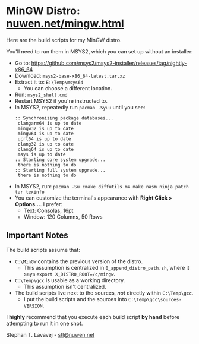 # MinGW Distro: [nuwen.net/mingw.html](https://nuwen.net/mingw.html)

Here are the build scripts for my MinGW distro.

You'll need to run them in MSYS2, which you can set up without an installer:

* Go to: https://github.com/msys2/msys2-installer/releases/tag/nightly-x86_64
* Download: `msys2-base-x86_64-latest.tar.xz`
* Extract it to: `E:\Temp\msys64`
  + You can choose a different location.
* Run: `msys2_shell.cmd`
* Restart MSYS2 if you're instructed to.
* In MSYS2, repeatedly run `pacman -Syuu` until you see:
  ```
  :: Synchronizing package databases...
   clangarm64 is up to date
   mingw32 is up to date
   mingw64 is up to date
   ucrt64 is up to date
   clang32 is up to date
   clang64 is up to date
   msys is up to date
  :: Starting core system upgrade...
   there is nothing to do
  :: Starting full system upgrade...
   there is nothing to do
  ```
* In MSYS2, run: `pacman -Su cmake diffutils m4 make nasm ninja patch tar texinfo`
* You can customize the terminal's appearance with **Right Click > Options...**. I prefer:
  + Text: Consolas, 16pt
  + Window: 120 Columns, 50 Rows

## Important Notes

The build scripts assume that:

* `C:\MinGW` contains the previous version of the distro.
  + This assumption is centralized in `0_append_distro_path.sh`, where it says `export X_DISTRO_ROOT=/c/mingw`.
* `C:\Temp\gcc` is usable as a working directory.
  + This assumption isn't centralized.
* The build scripts live next to the sources, *not* directly within `C:\Temp\gcc`.
  + I put the build scripts and the sources into `C:\Temp\gcc\sources-VERSION`.

I **highly** recommend that you execute each build script **by hand** before attempting to run it in one shot.

Stephan T. Lavavej - stl@nuwen.net
